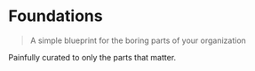# Foundations

> A simple blueprint for the boring parts of your organization

Painfully curated to only the parts that matter.
